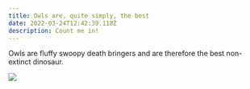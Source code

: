 ```yaml
---
title: Owls are, quite simply, the best
date: 2022-03-24T12:42:39.118Z
description: Count me in!
---
```

Owls are fluffy swoopy death bringers and are therefore the best non-extinct dinosaur.

![](https://images.newscientist.com/wp-content/uploads/2021/10/29214043/PRI_207378542.jpg)